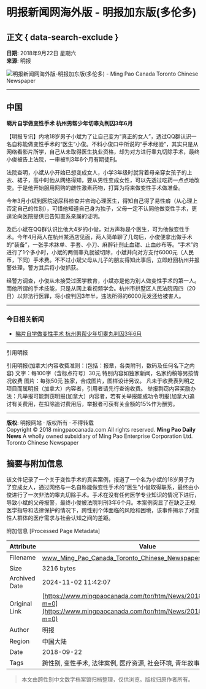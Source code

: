 # 明报新闻网海外版 - 明报加东版(多伦多)

## 正文 { data-search-exclude }


**日期**: 2018年9月22日 星期六  
**来源**: 明报

![明报新闻网海外版-明报加东版(多伦多) - Ming Pao Canada Toronto Chinese Newspaper](../../../image/mainlogo2_TOR2.gif)

---

## 中国

**睇片自学做变性手术 杭州男帮少年切睾丸判囚3年6月**

【明报专讯】内地18岁男子小斌为了让自己变为“真正的女人”，透过QQ群认识一名自称能做变性手术的“医生”小俊。不料小俊口中所说的“手术经验”，其实只是从网络看影片所学，自己从未取得医生执业资格，却为对方进行睾丸切除手术，最终小俊被告上法院，一审被判3年6个月有期徒刑。

法院查明，小斌从小开始已想变成女人，小学3年级时就背着母亲穿女孩子的上衣、裙子，高中时他从网络得知，要从男性变成女性，可以先透过吃药一点点地改变。于是他开始服用网购的雌性激素药物，打算为将来做变性手术做准备。

今年3月小斌到医院泌尿科检查并咨询心理医生，得知自己得了易性癖（从心理上否定自己的性别），可惜他知道自己身为独子，父母一定不认同他做变性手术，更遑论向医院提供已告知直系亲属的证明。

及后小斌在QQ群认识比他大4岁的小俊，对方声称是个医生，可为他做变性手术。今年4月两人在杭州某酒店见面，两人简单聊了几句后，小俊便拿出做手术的“装备”，一张手术牀单、手套、小刀、麻醉针剂止血钳、止血纱布等。“手术”约进行了1个多小时，小斌的两侧睾丸就被切除，小斌并向对方支付6000元（人民币，下同）手术费。不不过小斌父母从儿子的朋友得知此事后，立即赶回杭州并报警处理，警方其后将小俊抓获。

经警方调查，小俊从未接受过医学教育，小斌亦是他为别人做变性手术的第一人。而他所谓的手术技能，只是从网上看视频学会。杭州市拱墅区人民法院周四（20日）以非法行医罪，将小俊判囚3年半，违法所得的6000元发还给被害人。

---

### 今日相关新闻

- [睇片自学做变性手术 杭州男帮少年切睾丸判囚3年6月](../../../htm/News/20180922/tcbk1.htm?m=0)

---

引用明报

引用明报(加拿大)内容收费准则：(包括：报章，各类附刊，数码及任何名下之内容) 文字：每100字（含标点符号）30元 特别内容如独家新闻，名家约稿等另按情况收费 图片：每张50元 独家，合成图片，图样设计另议。 凡未于收费表列明之项目而属明报（加拿大）内容者，引用者请先行查询收费。 举报剽窃内容奖励办法：凡举报可能剽窃明报(加拿大）内容者，若有关举报能成功令明报(加拿大)追讨有关费用，在扣除追讨费用后，举报者可获有关金额的15%作为酬劳。

---

**版权**: 明报网站 · 版权所有 · 不得转载  
Copyright © 2018 mingpaocanada.com All rights reserved. **Ming Pao Daily News** A wholly owned subsidiary of Ming Pao Enterprise Corporation Ltd. Toronto Chinese Newspaper

## 摘要与附加信息

<!-- tcd_abstract -->
该文件记录了一个关于变性手术的真实案例，报道了一个名为小斌的18岁男子为了变成女人，通过网络与一名自称能做变性手术的“医生”小俊取得联系，最终由小俊进行了一次非法的睾丸切除手术。手术在没有任何医学专业知识的情况下进行，导致小斌的父母报警，最终小俊被法院判刑3年6个月。本案例突显了在缺乏正规医学指导和法律保护的情况下，跨性别个体面临的风险和困境，该事件揭示了对变性人群体的医疗需求与社会认知之间的差距。
<!-- tcd_abstract_end -->

附加信息 [Processed Page Metadata]

| Attribute       | Value                                  |
|-----------------|----------------------------------------|
| Filename        | www_Ming_Pao_Canada_Toronto_Chinese_Newspaper_-_中國.md                             |
| Size            | 3216 bytes                           |
| Archived Date   | 2024-11-02 11:42:07                             |
| Original Link   | [https://www.mingpaocanada.com/tor/htm/News/20180922/tcbk1.htm?m=0](https://www.mingpaocanada.com/tor/htm/News/20180922/tcbk1.htm?m=0)                       |
| Author          | 明报                               |
| Region          | 中国大陆                               |
| Date            | 2018-09-22                                 |
| Tags            | 跨性别, 变性手术, 法律案例, 医疗资源, 社会环境, 青年故事                                 |
>
> 本文由跨性别中文数字档案馆归档整理，仅供浏览。版权归原作者所有。
>
